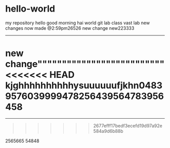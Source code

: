 # hello-world
my repository
hello good morning
hai world
git lab class
vast lab
new changes 
now made @2:59pm26526
new change
new223333
*****************************
new change""""""""""""""""""""""""""
<<<<<<< HEAD
kjghhhhhhhhhhysuuuuuufjkhn04839576039999478256439564783956458
=======
******************************************************************************************************************************************
>>>>>>> 2677efff17bedf3ecefd19d97a92e584a9d6b88b

2565665
54848
